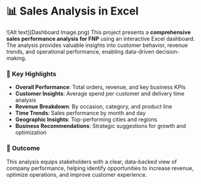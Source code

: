# 📊 Sales Analysis in Excel
![Alt text](Dashboard Image.png)
This project presents a **comprehensive sales performance analysis for FNP** using an interactive Excel dashboard. The analysis provides valuable insights into customer behavior, revenue trends, and operational performance, enabling data-driven decision-making.

### 🔑 Key Highlights

* **Overall Performance**: Total orders, revenue, and key business KPIs
* **Customer Insights**: Average spend per customer and delivery time analysis
* **Revenue Breakdown**: By occasion, category, and product line
* **Time Trends**: Sales performance by month and day
* **Geographic Insights**: Top-performing cities and regions
* **Business Recommendations**: Strategic suggestions for growth and optimization

### 🎯 Outcome

This analysis equips stakeholders with a clear, data-backed view of company performance, helping identify opportunities to increase revenue, optimize operations, and improve customer experience.

